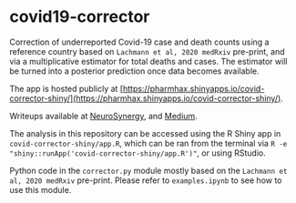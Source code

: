# covid19-corrector

Correction of underreported Covid-19 case and death counts using a reference country based on `Lachmann et al, 2020 medRxiv` pre-print, and via a multiplicative estimator for total deaths and cases. The estimator will be turned into a posterior prediction once data becomes available.

The app is hosted publicly at [https://pharmhax.shinyapps.io/covid-corrector-shiny/](https://pharmhax.shinyapps.io/covid-corrector-shiny/).

Writeups available at [NeuroSynergy](https://www.neurosynergy.io/articles/fixingcovid-19underreporting), and [Medium](https://medium.com/@maciejewski.matt/fixing-covid-19-case-number-and-death-toll-underreporting-bd9422c88cc4?sk=c2ae4a34e1957fdcc8c0dc6b18bb725a).

The analysis in this repository can be accessed using the R Shiny app in `covid-corrector-shiny/app.R`, which can be ran from the terminal via `R -e "shiny::runApp('covid-corrector-shiny/app.R')"`, or using RStudio.

Python code in the `corrector.py` module mostly based on the `Lachmann et al, 2020 medRxiv` pre-print. Please refer to `examples.ipynb` to see how to use this module.

